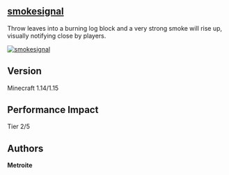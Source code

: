 ## [smokesignal](https://download.metroite.de/#/home?url=https://github.com/Metroite/datapacks/tree/master/smokesignal&rootDirectory=false)

Throw leaves into a burning log block and a very strong smoke will rise up, visually notifying close by players.

<a href="https://download.metroite.de/#/home?url=https://github.com/Metroite/datapacks/tree/master/smokesignal&rootDirectory=false" rel="Smoke for attention! How cool.">![smokesignal](smokesignal.png?raw=true "Smoke for attention! How cool.")</a>

## Version

Minecraft 1.14/1.15

## Performance Impact

Tier 2/5

## Authors

**Metroite**
